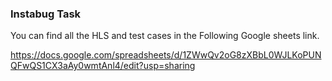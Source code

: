 ### Instabug Task

You can find all the HLS and test cases in the Following Google sheets link.


https://docs.google.com/spreadsheets/d/1ZWwQv2oG8zXBbL0WJLKoPUNQFwQS1CX3aAy0wmtAnl4/edit?usp=sharing
